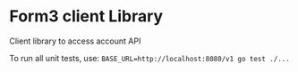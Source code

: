 # Form3 client Library
Client library to access account API


To run all unit tests, use: `BASE_URL=http://localhost:8080/v1 go test ./... `
